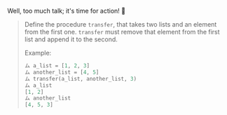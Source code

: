 Well, too much talk; it's time for action! :movie_camera:

> Define the procedure `transfer`, that takes two lists and an element from the first one. `transfer` must remove that element from the first list and append it to the second.
>
> Example:
>
>```python
> ム a_list = [1, 2, 3]
> ム another_list = [4, 5]
> ム transfer(a_list, another_list, 3)
> ム a_list 
> [1, 2]
> ム another_list
> [4, 5, 3]
>```
